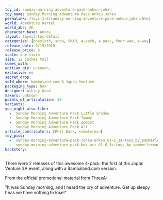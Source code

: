 ```yaml
---
toy_id: sunday-morning-adventure-pack-ankou-johan
toy_name: Sunday Morning Adventure Pack Ankou Johan
permalink: /toys-1-6/sunday-morning-adventure-pack-ankou-johan.html
world: Adventure Kartel
world_abr: AK
character_base: Ankou
layout: layout-toy-detail
categories: [onesixth, snow, SMAP, 4-pack, 4 pack, four way, 4-way]
release_date: 9/19/2015
release_price: $
scale: one sixth
size: 12 inches tall
comes_with: 
edition_qty: unknown, 
exclusive: no
secret_drop:
sold_where: bambaland.com & Japan Venture
packaging_type: box
designer: Ashley Wood
makers: unknown
points_of_articulation: 30
variants: 
you_might_also_like:
  -  Sunday Morning Adventure Pack Little Shadow
  -  Sunday Morning Adventure Pack Tommy
  -  Sunday Morning Adventure Pack Zombot 
  -  Sunday Morning Adventure Pack All 
article_contributors: [Phil Back, sammlerman]
toy_pics: 
  -  sunday-morning-adventure-pack-johan-ankou_01-6_3a-toys_by_sammerlerman_via_ebay.jpg
  -  sunday-morning-adventure-pack-box-art_01-6_3a-toys_by_sammerlerman_via_ebay.jpg
backstory:
---
```

There were 2 releases of this awesome 4-pack: the first at the Japan Venture 3A event, along with a Bambaland.com version.

From the official promotional material from ThreeA:

"It was Sunday morning, and I heard the cry of adventure. Get up sleepy heas we have nothing to lose!"